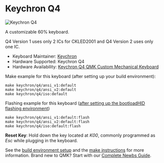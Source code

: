 # Keychron Q4

![Keychron Q4](https://i.imgur.com/daIVjVG.jpg)

A customizable 60% keyboard.

Q4 Version 1 uses only 2 ICs for CKLED2001 and Q4 Version 2 uses only one IC.

* Keyboard Maintainer: [Keychron](https://github.com/keychron)
* Hardware Supported: Keychron Q4
* Hardware Availability: [Keychron Q4 QMK Custom Mechanical Keyboard](https://www.keychron.com/products/keychron-q4-qmk-via-custom-mechanical-keyboard)

Make example for this keyboard (after setting up your build environment):

    make keychron/q4/ansi_v1:default
    make keychron/q4/ansi_v2:default
    make keychron/q4/iso:default

Flashing example for this keyboard ([after setting up the bootloadHID flashing environment](https://docs.qmk.fm/#/flashing_bootloadhid))

    make keychron/q4/ansi_v1:default:flash
    make keychron/q4/ansi_v2:default:flash
    make keychron/q4/iso:default:flash

**Reset Key**: Hold down the key located at *K00*, commonly programmed as *Esc* while plugging in the keyboard.

See the [build environment setup](https://docs.qmk.fm/#/getting_started_build_tools) and the [make instructions](https://docs.qmk.fm/#/getting_started_make_guide) for more information. Brand new to QMK? Start with our [Complete Newbs Guide](https://docs.qmk.fm/#/newbs).
